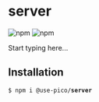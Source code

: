 # server

![npm](https://img.shields.io/npm/v/%40use-pico%2Fserver)
![npm](https://deno.bundlejs.com/badge?q=@use-pico/server@^2.0.0&treeshake=[*])

Start typing here...

## Installation

<tabs>
    <tab title="npm">
        <code>$ npm i @use-pico/<b>server</b></code>
    </tab>
</tabs>
